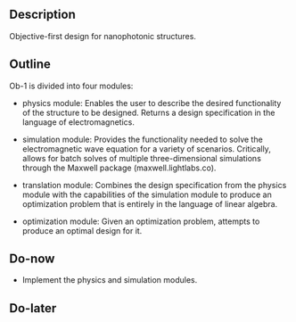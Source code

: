 Description
-----------

Objective-first design for nanophotonic structures.


Outline
-------

Ob-1 is divided into four modules:

*   physics module:
    Enables the user to describe the desired functionality of the structure 
    to be designed.
    Returns a design specification in the language of electromagnetics.

*   simulation module:
    Provides the functionality needed to solve the electromagnetic wave equation
    for a variety of scenarios.
    Critically, allows for batch solves of multiple three-dimensional simulations
    through the Maxwell package (maxwell.lightlabs.co).

*   translation module:
    Combines the design specification from the physics module
    with the capabilities of the simulation module to produce
    an optimization problem that is entirely in the language of linear algebra.

*   optimization module:
    Given an optimization problem, attempts to produce an optimal design for it.


Do-now
------

*   Implement the physics and simulation modules.


Do-later
--------


